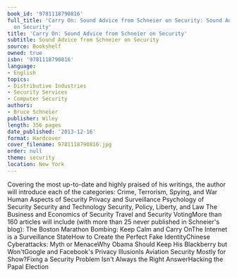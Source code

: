 ```yaml
---
book_id: '9781118790816'
full_title: 'Carry On: Sound Advice from Schneier on Security: Sound Advice from Schneier
  on Security'
title: 'Carry On: Sound Advice from Schneier on Security'
subtitle: Sound Advice from Schneier on Security
source: Bookshelf
owned: true
isbn: '9781118790816'
language:
- English
topics:
- Distributive Industries
- Security Services
- Computer Security
authors:
- Bruce Schneier
publisher: Wiley
length: 356 pages
date_published: '2013-12-16'
format: Hardcover
cover_filename: 9781118790816.jpg
order: null
theme: security
location: New York
---
```

Covering the most up-to-date and highly praised of his writings, the author will introduce each of the categories: Crime, Terrorism, Spying, and War Human Aspects of Security Privacy and Surveillance Psychology of Security Security and Technology Security, Policy, Liberty, and Law The Business and Economics of Security Travel and Security VotingMore than 160 articles will include (with more than 25 never published in Schneier's blog): The Boston Marathon Bombing: Keep Calm and Carry OnThe Internet is a Surveillance StateHow to Create the Perfect Fake IdentityChinese Cyberattacks: Myth or MenaceWhy Obama Should Keep His Blackberry but Won'tGoogle and Facebook's Privacy IllusionIs Aviation Security Mostly for Show?Fixng a Security Problem Isn't Always the Right AnswerHacking the Papal Election
